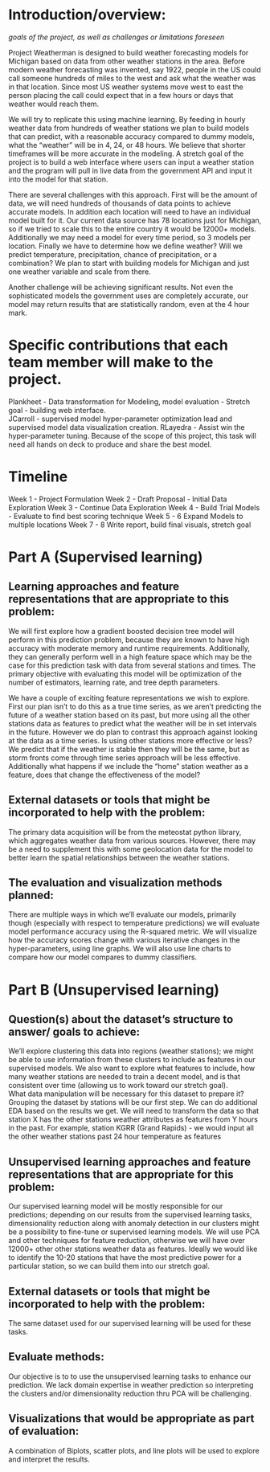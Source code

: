 # Introduction/overview:
_goals of the project, as well as challenges or limitations foreseen_

Project Weatherman is designed to build weather forecasting models for Michigan based on data from other weather stations in the area. Before modern weather forecasting was invented, say 1922, people in the US could call someone hundreds of miles to the west and ask what the weather was in that location.  Since most US weather systems move west to east the person placing the call could expect that in a few hours or days that weather would reach them. 

We will try to replicate this using machine learning.  By feeding in hourly weather data from hundreds of weather stations we plan to build models that can predict, with a reasonable accuracy compared to dummy models, what the “weather” will be in 4, 24, or 48 hours.   We believe that shorter timeframes will be more accurate in the modeling.  A stretch goal of the project is to build a web interface where users can input a weather station and the program will pull in live data from the government API and input it into the model for that station.

There are several challenges with this approach.  First will be the amount of data, we will need hundreds of thousands of data points to achieve accurate models.  In addition each location will need to have an individual model built for it.  Our current data source has 78 locations just for Michigan, so if we tried to scale this to the entire country it would be 12000+ models.  Additionally we may need a model for every time period, so 3 models per location.  Finally we have to determine how we define weather?  Will we predict temperature, precipitation, chance of precipitation, or a combination?  We plan to start with building models for Michigan and just one weather variable and scale from there. 
  
Another challenge will be achieving significant results.  Not even the sophisticated models the government uses are completely accurate, our model may return results that are statistically random, even at the 4 hour mark.  

# Specific contributions that each team member will make to the project.
Plankheet - Data transformation for Modeling, model evaluation - Stretch goal - building web interface.  
JCarroll - supervised model hyper-parameter optimization lead and supervised model data visualization creation. 
RLayedra - Assist win the hyper-parameter tuning. Because of the scope of this project, this task will need all hands on deck to produce and share the best model.

# Timeline
Week 1 - Project Formulation
Week 2 - Draft Proposal - Initial Data Exploration
Week 3 - Continue Data Exploration
Week 4 - Build Trial Models - Evaluate to find best scoring technique
Week 5 - 6 Expand Models to multiple locations
Week 7 - 8 Write report, build final visuals, stretch goal

# Part A (Supervised learning)
## Learning approaches and feature representations that are appropriate to this problem: 

We will first explore how a gradient boosted decision tree model will perform in this prediction problem, because they are known to have high accuracy with moderate memory and runtime requirements. Additionally, they can generally perform well in a high feature space which may be the case for this prediction task with data from several stations and times. The primary objective with evaluating this model will be optimization of the number of estimators, learning rate, and tree depth parameters.  

We have a couple of exciting feature representations we wish to explore.  First our plan isn’t to do this as a true time series, as we aren’t predicting the future of a weather station based on its past, but more using all the other stations data as features to predict what the weather will be in set intervals in the future.  However we do plan to contrast this approach against looking at the data as a time series.  Is using other stations more effective or less?  We predict that if the weather is stable then they will be the same, but as storm fronts come through time series approach will be less effective.  Additionally what happens if we include the “home” station weather as a feature, does that change the effectiveness of the model?

## External datasets or tools that might be incorporated to help with the problem:
The primary data acquisition will be from the meteostat python library, which aggregates weather data from various sources. However, there may be a need to supplement this with some geolocation data for the model to better learn the spatial relationships between the weather stations.

## The evaluation and visualization methods planned:
 There are multiple ways in which we’ll evaluate our models, primarily though (especially with respect to temperature predictions) we will evaluate model performance accuracy using the R-squared metric. 
We will visualize how the accuracy scores change with various iterative changes in the hyper-parameters, using line graphs. We will also use line charts to compare how our model compares to dummy classifiers.

# Part B (Unsupervised learning)
## Question(s) about the dataset’s structure to answer/ goals to achieve:
We’ll explore clustering this data into regions (weather stations); we might  be able to use information from these clusters to include as features in our supervised models. We also want to explore what features to include, how many weather stations are needed to train a decent model, and is that consistent over time (allowing us to work toward our stretch goal).  
What data manipulation will be necessary for this dataset to prepare it?
Grouping the dataset by stations will be our first step. We can do additional EDA based on the results we get.  We will need to transform the data so that station X has the other stations weather attributes as features from Y hours in the past.  For example, station KGRR (Grand Rapids) - we would input all the other weather stations past 24 hour temperature as features 

## Unsupervised learning approaches and feature representations that are appropriate for this problem:
Our supervised learning model will be mostly responsible for our predictions; depending on our results from the supervised learning tasks, dimensionality reduction along with anomaly detection in our clusters might be a possibility to fine-tune or supervised learning models.
We will use PCA and other techniques for feature reduction, otherwise we will have over 12000+ other other stations weather data as features.  Ideally we would like to identify the 10-20 stations that have the most predictive power for a particular station, so we can build them into our stretch goal.  

## External datasets or tools that might be incorporated to help with the problem:
The same dataset used for our supervised learning will be used for these tasks.

## Evaluate methods:
Our objective is to to use the unsupervised learning tasks to enhance our prediction. We lack domain expertise in weather prediction so interpreting the clusters and/or dimensionality reduction thru PCA will be challenging.

## Visualizations that would be appropriate as part of evaluation:
A combination of Biplots, scatter plots, and line plots will be used to explore and interpret the results.
